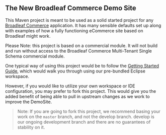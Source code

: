 ## The New Broadleaf Commerce Demo Site

This Maven project is meant to be used as a solid started project for any [Broadleaf Commerce](http://www.broadleafcommerce.org) application.
It has many sensible defaults set up along with examples of how a fully functioning eCommerce site based on Broadleaf might work.

Please Note: this project is based on a commercial module. It will not build and run without access to the Broadleaf Commerce
Multi-Tenant Single Schema commercial module.

One typical way of using this project would be to follow the [Getting Started Guide](http://docs.broadleafcommerce.org/current/Getting-Started.html),
which would walk you through using our pre-bundled Eclipse workspace.

However, if you would like to utilize your own workspace or IDE configuration, you may prefer to fork this project.
This would give you the added benefit of being able to pull in upstream changes as we work to improve the DemoSite.

> Note: If you are going to fork this project, we recommend basing your work on the `master` branch, and not the develop branch.
develop is our ongoing development branch and there are no guarantees of stability on it.
